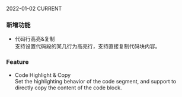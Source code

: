 2022-01-02
CURRENT
### 新增功能

- 代码行高亮&复制   
支持设置代码段的某几行为高亮行，支持直接复制代码块内容。

### Feature

- Code Highlight & Copy   
Set the highlighting behavior of the code segment, and support to directly copy the content of the code block.
